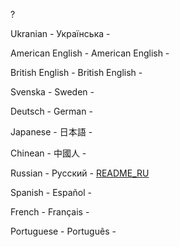 ?

Ukranian  - Українська -

American English - American English -

British English - British English -

Svenska - Sweden -

Deutsch - German -

Japanese - 日本語 -

Chinean - 中國人 -

Russian - Русский - [README_RU](README_RU.md)

Spanish - Español -

French - Français -

Portuguese - Português -
